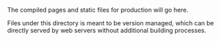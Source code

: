 The compiled pages and static files for production will go here.

Files under this directory is meant to be version managed, which can be
directly served by web servers without additional building processes.
